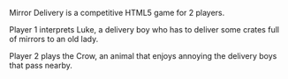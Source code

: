 Mirror Delivery is a competitive HTML5 game for 2 players.

Player 1 interprets Luke, a delivery boy who has to deliver some crates full of mirrors to an old lady.

Player 2 plays the Crow, an animal that enjoys annoying the delivery boys that pass nearby.